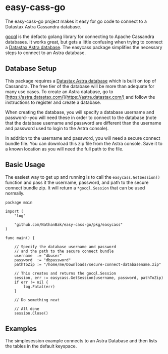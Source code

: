# easy-cass-go

The easy-cass-go project makes it easy for go code to connect to a Datastax Astra Cassandra database.

[gocql](https://gocql.github.io/) is the defacto golang library for connecting to Apache Cassandra databases.  It works great, but gets a little confusing when trying to connect a [Datastax Astra database](https://www.datastax.com/cloud/datastax-astra).  The easycass package simplifies the necessary steps to connect to an Astra database.

## Database Setup

This package requires a [Datastax Astra database](https://www.datastax.com/cloud/datastax-astra) which is built on top of Cassandra.  The free tier of the database will be more than adequate for many use cases.  To create an Astra database, go to [https://astra.datastax.com/](https://astra.datastax.com/) and follow the instructions to register and create a database.

When creating the database, you will specify a database username and password--you will need these in order to connect to the database (note that the database username and password are different than the username and password used to login to the Astra console).

In addition to the username and password, you will need a secure connect bundle file.  You can download this zip file from the Astra console.  Save it to a known location as you will need the full path to the file.

## Basic Usage

The easiest way to get up and running is to call the `easycass.GetSession()` function and pass it the username, password, and path to the secure connect bundle zip.  It will return a `*gocql.Session` that can be used normally.

```golang
package main

import (
	"log"

    "github.com/NathanBak/easy-cass-go/pkg/easycass"
)

func main() {

    // Specify the database username and password 
    // and the path to the secure connect bundle
	username  := "dbuser"
	password  := "dbpassword"
	pathToZip := "/home/me/Downloads/secure-connect-databasename.zip"

	// This creates and returns the gocql.Session
	session, err := easycass.GetSession(username, password, pathToZip)
	if err != nil {
		log.Fatal(err)
    }
    
    // Do something neat

    // All done
    session.Close()
```

## Examples

The simplesession example connects to an Astra Database and then lists the tables in the default keyspace.
